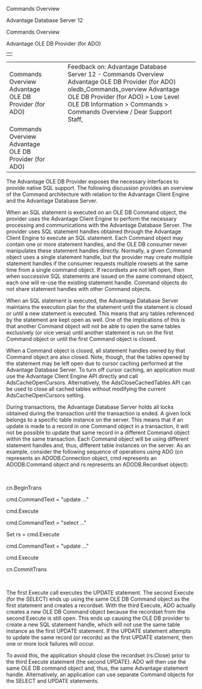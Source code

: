 Commands Overview




Advantage Database Server 12  

Commands Overview

Advantage OLE DB Provider (for ADO)

|  |
| --- |
|  |

|  |  |  |  |  |
| --- | --- | --- | --- | --- |
| Commands Overview  Advantage OLE DB Provider (for ADO) |  |  | Feedback on: Advantage Database Server 12 - Commands Overview Advantage OLE DB Provider (for ADO) oledb\_Commands\_overview Advantage OLE DB Provider (for ADO) > Low Level OLE DB Information > Commands > Commands Overview / Dear Support Staff, |  |
| Commands Overview  Advantage OLE DB Provider (for ADO) |  |  |  |  |

The Advantage OLE DB Provider exposes the necessary interfaces to provide native SQL support. The following discussion provides an overview of the Command architecture with relation to the Advantage Client Engine and the Advantage Database Server.

When an SQL statement is executed on an OLE DB Command object, the provider uses the Advantage Client Engine to perform the necessary processing and communications with the Advantage Database Server. The provider uses SQL statement handles obtained through the Advantage Client Engine to execute an SQL statement. Each Command object may contain one or more statement handles, and the OLE DB consumer never manipulates these statement handles directly. Normally, a given Command object uses a single statement handle, but the provider may create multiple statement handles if the consumer requests multiple rowsets at the same time from a single command object. If recordsets are not left open, then when successive SQL statements are issued on the same command object, each one will re-use the existing statement handle. Command objects do not share statement handles with other Command objects.

When an SQL statement is executed, the Advantage Database Server maintains the execution plan for the statement until the statement is closed or until a new statement is executed. This means that any tables referenced by the statement are kept open as well. One of the implications of this is that another Command object will not be able to open the same tables exclusively (or vice versa) until another statement is run on the first Command object or until the first Command object is closed.

When a Command object is closed, all statement handles owned by that Command object are also closed. Note, though, that the tables opened by the statement may be left open due to cursor caching performed at the Advantage Database Server. To turn off cursor caching, an application must use the Advantage Client Engine API directly and call AdsCacheOpenCursors. Alternatively, the AdsCloseCachedTables API can be used to close all cached tables without modifying the current AdsCacheOpenCursors setting.

During transactions, the Advantage Database Server holds all locks obtained during the transaction until the transaction is ended. A given lock belongs to a specific table instance on the server. This means that if an update is made to a record in one Command object in a transaction, it will not be possible to update that same record in a different Command object within the same transaction. Each Command object will be using different statement handles and, thus, different table instances on the server. As an example, consider the following sequence of operations using ADO (cn represents an ADODB.Connection object, cmd represents an ADODB.Command object and rs represents an ADODB.Recordset object):

 

cn.BeginTrans

cmd.CommandText = "update ..."

cmd.Execute

cmd.CommandText = "select ..."

Set rs = cmd.Execute

cmd.CommandText = "update ..."

cmd.Execute

cn.CommitTrans

 

The first Execute call executes the UPDATE statement. The second Execute (for the SELECT) ends up using the same OLE DB Command object as the first statement and creates a recordset. With the third Execute, ADO actually creates a new OLE DB Command object because the recordset from the second Execute is still open. This ends up causing the OLE DB provider to create a new SQL statement handle, which will not use the same table instance as the first UPDATE statement. If the UPDATE statement attempts to update the same record (or records) as the first UPDATE statement, then one or more lock failures will occur.

To avoid this, the application should close the recordset (rs.Close) prior to the third Execute statement (the second UPDATE). ADO will then use the same OLE DB command object and, thus, the same Advantage statement handle. Alternatively, an application can use separate Command objects for the SELECT and UPDATE statements.